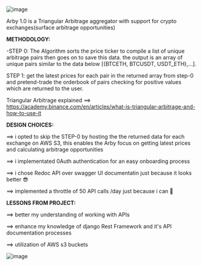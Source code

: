 ![image](https://user-images.githubusercontent.com/80681802/236701616-1532eede-644c-48de-b599-d31bd2a41eca.png)

Arby 1.0 is a Triangular Arbitrage aggregator with support for crypto exchanges(surface arbitrage opportunities)

__METHODOLOGY:__

-STEP 0: The Algorithm sorts the price ticker to compile a list of unique arbitrage pairs
then goes on to save this data. the output is an array of unique pairs similar to the data below
[{BTCETH, BTCUSDT, USDT_ETH},...].

STEP 1: get the latest prices for each pair in the returned array from step-0 and pretend-trade the orderbook of pairs checking for positive
values which are returned to the user.

Triangular Arbitrage explained ==> https://academy.binance.com/en/articles/what-is-triangular-arbitrage-and-how-to-use-it

__DESIGN CHOICES:__ 

==> i opted to skip the STEP-0 by hosting the the returned data for each exchange on AWS S3, this enables the Arby focus 
    on getting latest prices and calculating arbitrage opportunities
    
==> i implementated 0Auth authentication for an easy onboarding process

==> i chose Redoc API over swagger UI documentatin just because it looks better 😎

==> implemented a throttle of 50 API calls /day just because i can 💪


__LESSONS FROM PROJECT:__

==> better my understanding of working with APIs

==> enhance my knowledge of django Rest Framework and it's API documentation processes

==> utilization of AWS s3 buckets

![image](https://user-images.githubusercontent.com/80681802/236693433-c39fe82b-afb1-4c83-a863-11f9b37e8545.png)
